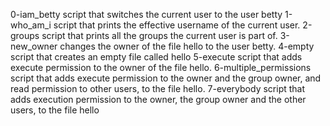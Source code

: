 
0-iam_betty script that switches the current user to the user betty
1-who_am_i  script that prints the effective username of the current user.
2-groups script that prints all the groups the current user is part of.
3-new_owner  changes the owner of the file hello to the user betty.
4-empty script that creates an empty file called hello
5-execute script that adds execute permission to the owner of the file hello.
6-multiple_permissions script that adds execute permission to the owner and the group owner, and read permission to other users, to the file hello.
7-everybody script that adds execution permission to the owner, the group owner and the other users, to the file hello
